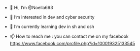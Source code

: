 - 👋 Hi, I’m @Noella693
- 👀 I’m interested in dev and cyber security 
- 🌱 I’m currently learning dev in sh and csh 

- 📫 How to reach me  : you can contact me on my facebook
 https://www.facebook.com/profile.php?id=100019325133545

